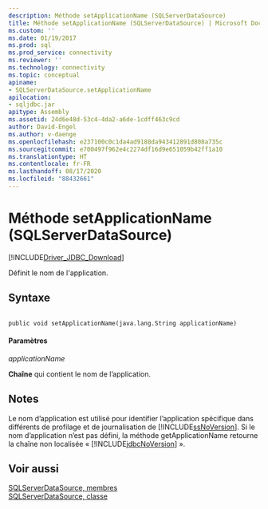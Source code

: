 ```yaml
---
description: Méthode setApplicationName (SQLServerDataSource)
title: Méthode setApplicationName (SQLServerDataSource) | Microsoft Docs
ms.custom: ''
ms.date: 01/19/2017
ms.prod: sql
ms.prod_service: connectivity
ms.reviewer: ''
ms.technology: connectivity
ms.topic: conceptual
apiname:
- SQLServerDataSource.setApplicationName
apilocation:
- sqljdbc.jar
apitype: Assembly
ms.assetid: 24d6e48d-53c4-4da2-a6de-1cdff463c9cd
author: David-Engel
ms.author: v-daenge
ms.openlocfilehash: e237100c0c1da4ad9188da943412891d808a735c
ms.sourcegitcommit: e700497f962e4c2274df16d9e651059b42ff1a10
ms.translationtype: HT
ms.contentlocale: fr-FR
ms.lasthandoff: 08/17/2020
ms.locfileid: "88432661"
---
```

# <a name="setapplicationname-method-sqlserverdatasource"></a>Méthode setApplicationName (SQLServerDataSource)
[!INCLUDE[Driver_JDBC_Download](../../../includes/driver_jdbc_download.md)]

  Définit le nom de l'application.  
  
## <a name="syntax"></a>Syntaxe  
  
```  
  
public void setApplicationName(java.lang.String applicationName)  
```  
  
#### <a name="parameters"></a>Paramètres  
 *applicationName*  
  
 **Chaîne** qui contient le nom de l’application.  
  
## <a name="remarks"></a>Notes  
 Le nom d’application est utilisé pour identifier l’application spécifique dans différents de profilage et de journalisation de [!INCLUDE[ssNoVersion](../../../includes/ssnoversion-md.md)]. Si le nom d’application n’est pas défini, la méthode getApplicationName retourne la chaîne non localisée « [!INCLUDE[jdbcNoVersion](../../../includes/jdbcnoversion_md.md)] ».  
  
## <a name="see-also"></a>Voir aussi  
 [SQLServerDataSource, membres](../../../connect/jdbc/reference/sqlserverdatasource-members.md)   
 [SQLServerDataSource, classe](../../../connect/jdbc/reference/sqlserverdatasource-class.md)  
  
  
